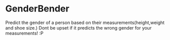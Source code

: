 # GenderBender
Predict the gender of a person based on their measurements(height,weight and shoe size.)
Dont be upset if it predicts the wrong gender for your measurements! :P 
